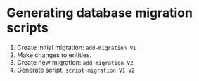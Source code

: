 # Generating database migration scripts

1. Create initial migration: `add-migration V1`
2. Make changes to entities.
3. Create new migration: `add-migration V2`
4. Generate script: `script-migration V1 V2`
